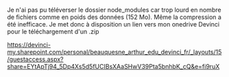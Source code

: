 Je n'ai pas pu téléverser le dossier node_modules car trop lourd en nombre de fichiers comme en poids des données (152 Mo). Même la compression a été inefficace. Je met donc à disposition un lien vers mon onedrive Devinci pour le téléchargement d'un .zip

https://devinci-my.sharepoint.com/personal/beauquesne_arthur_edu_devinci_fr/_layouts/15/guestaccess.aspx?share=EYtApTj94_5Dp4Xs5d5fUCIBsXAaSHwV39Pta5bnhbK_cQ&e=fi9ruX
